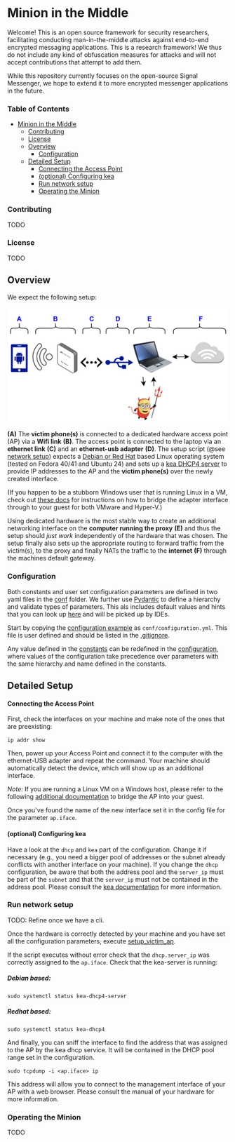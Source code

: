 # Minion in the Middle

Welcome! This is an open source framework for security researchers, facilitating conducting man-in-the-middle attacks against end-to-end encrypted messaging applications.
This is a research framework! We thus do not include any kind of obfuscation measures for attacks and will not accept contributions that attempt to add them.

While this repository currently focuses on the open-source Signal Messenger, we hope to extend it to more encrypted messenger applications in the future.

### Table of Contents


- [Minion in the Middle](#minion-in-the-middle)
    - [Contributing](#contributing)
    - [License](#license)
  - [Overview](#overview)
    - [Configuration](#configuration)
  - [Detailed Setup](#detailed-setup)
      - [Connecting the Access Point](#connecting-the-access-point)
      - [(optional) Configuring kea](#optional-configuring-kea)
    - [Run network setup](#run-network-setup)
    - [Operating the Minion](#operating-the-minion)

### Contributing

TODO

### License

TODO


## Overview

We expect the following setup:

![setup](fig/high-level-hardware-setup.png)

**(A)** The **victim phone(s)** is connected to a dedicated hardware access point (AP) via a **Wifi link** **(B)**. 
The access point is connected to the laptop via an **ethernet link** **(C)** and an **ethernet-usb adapter** **(D)**.
The setup script (@see [network setup](setup/network.py)) expects a [Debian or Red Hat](setup/pm.py) based Linux operating system (tested on Fedora 40/41 and Ubuntu 24) and sets up a [kea DHCP4 server](https://www.isc.org/kea/) to provide
IP addresses to the AP and the **victim phone(s)** over the newly created interface. 

(If you happen to be a stubborn Windows user that is running Linux in a VM, check out [these docs](setup/Hypervisor_bridging.md) for
instructions on how to bridge the adapter interface through to your guest for both VMware and Hyper-V.)

Using dedicated hardware is the most stable way to create an additional networking interface on the **computer running the proxy**
**(E)** and thus the setup should *just work* independently of the hardware that was chosen. The setup finally also sets up the appropriate routing to forward traffic from the victim(s), to the proxy and finally NATs the traffic to the **internet** **(F)** through the machines default gateway.

### Configuration

Both constants and user set configuration parameters are defined in two yaml files in the [conf](conf) folder. We further use [Pydantic](https://docs.pydantic.dev/latest/) to define a hierarchy and validate types of parameters. This als includes default values and hints that you can look up [here](conf/config_spec.py) and will be picked up by IDEs.

Start by copying the [configuration example](conf/configuration.example.yml) as `conf/configuration.yml`. This file is user defined and should be listed in the [.gitignore](.gitignore).

Any value defined in the [constants](conf/constants.yml) can be redefined in the [configuration](conf/configuration.yml), where values of the configuration take precedence over parameters with the same hierarchy and name defined in the constants.

## Detailed Setup
#### Connecting the Access Point
First, check the interfaces on your machine and make note of the ones that are preexisting:
```
ip addr show
```
Then, power up your Access Point and connect it to the computer with the ethernet-USB adapter and repeat the command. Your machine should automatically detect the device, which will show up as an additional interface.

*Note:* If you are running a Linux VM on a Windows host, please refer to the following [additional documentation](setup/Hypervisor_bridging.md) to bridge the AP into your guest.

Once you've found the name of the new interface set it in the config file for the parameter `ap.iface`.

#### (optional) Configuring kea

Have a look at the `dhcp` and `kea` part of the configuration. Change it if necessary (e.g., you need a bigger pool of addresses or the subnet already conflicts with another interface on your machine). If you change the `dhcp` configuration, be aware that both the address pool and the `server_ip` must be part of the `subnet` and that the `server_ip` must not be contained in the address pool.
Please consult the [kea documentation](https://ubuntu.com/server/docs/how-to-install-and-configure-isc-kea) for more information.

### Run network setup

TODO: Refine once we have a cli.

Once the hardware is correctly detected by your machine and you have set all the configuration parameters, execute [setup_victim_ap](run.py).

If the script executes without error check that the `dhcp.server_ip` was correctly assigned to the `ap.iface`.
Check that the kea-server is running:
##### Debian based:
```
sudo systemctl status kea-dhcp4-server
```
##### Redhat based:
```
sudo systemctl status kea-dhcp4
```


And finally, you can sniff the interface to find the address that was assigned to the AP by the kea dhcp service. It will be contained in the DHCP pool range set in the configuration.
```
sudo tcpdump -i <ap.iface> ip
```
This address will allow you to connect to the management interface of your AP with a web browser. Please consult the manual of your hardware for more information.


### Operating the Minion

TODO

